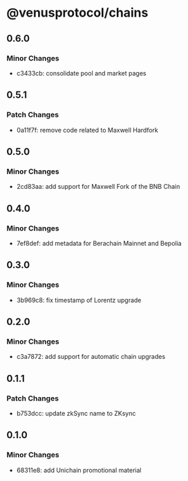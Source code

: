 # @venusprotocol/chains

## 0.6.0

### Minor Changes

- c3433cb: consolidate pool and market pages

## 0.5.1

### Patch Changes

- 0a11f7f: remove code related to Maxwell Hardfork

## 0.5.0

### Minor Changes

- 2cd83aa: add support for Maxwell Fork of the BNB Chain

## 0.4.0

### Minor Changes

- 7ef8def: add metadata for Berachain Mainnet and Bepolia

## 0.3.0

### Minor Changes

- 3b969c8: fix timestamp of Lorentz upgrade

## 0.2.0

### Minor Changes

- c3a7872: add support for automatic chain upgrades

## 0.1.1

### Patch Changes

- b753dcc: update zkSync name to ZKsync

## 0.1.0

### Minor Changes

- 68311e8: add Unichain promotional material
